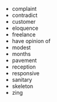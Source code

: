 - complaint
- contradict
- customer
- eloquence
- freelance
- have opinion of
- modest
- months
- pavement
- reception
- responsive
- sanitary
- skeleton
- zing
